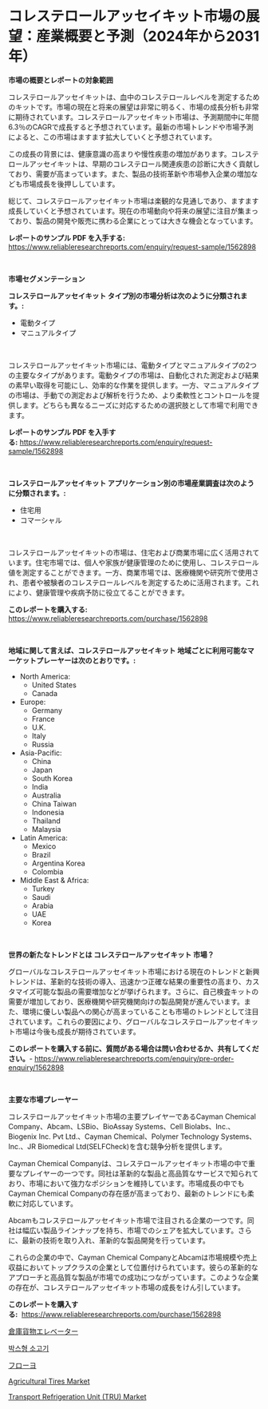 <p><h1>コレステロールアッセイキット市場の展望：産業概要と予測（2024年から2031年）</h1></p><p><strong>市場の概要とレポートの対象範囲</strong></p>
<p><p>コレステロールアッセイキットは、血中のコレステロールレベルを測定するためのキットです。市場の現在と将来の展望は非常に明るく、市場の成長分析も非常に期待されています。コレステロールアッセイキット市場は、予測期間中に年間6.3％のCAGRで成長すると予想されています。最新の市場トレンドや市場予測によると、この市場はますます拡大していくと予想されています。</p><p>この成長の背景には、健康意識の高まりや慢性疾患の増加があります。コレステロールアッセイキットは、早期のコレステロール関連疾患の診断に大きく貢献しており、需要が高まっています。また、製品の技術革新や市場参入企業の増加なども市場成長を後押ししています。</p><p>総じて、コレステロールアッセイキット市場は楽観的な見通しであり、ますます成長していくと予想されています。現在の市場動向や将来の展望に注目が集まっており、製品の開発や販売に携わる企業にとっては大きな機会となっています。</p></p>
<p><strong>レポートのサンプル PDF を入手する:</strong> <a href="https://www.reliableresearchreports.com/enquiry/request-sample/1562898">https://www.reliableresearchreports.com/enquiry/request-sample/1562898</a></p>
<p>&nbsp;</p>
<p><strong>市場セグメンテーション</strong></p>
<p><strong>コレステロールアッセイキット タイプ別の市場分析は次のように分類されます。:</strong></p>
<p><ul><li>電動タイプ</li><li>マニュアルタイプ</li></ul></p>
<p>&nbsp;</p>
<p><p>コレステロールアッセイキット市場には、電動タイプとマニュアルタイプの2つの主要なタイプがあります。電動タイプの市場は、自動化された測定および結果の素早い取得を可能にし、効率的な作業を提供します。一方、マニュアルタイプの市場は、手動での測定および解析を行うため、より柔軟性とコントロールを提供します。どちらも異なるニーズに対応するための選択肢として市場で利用できます。</p></p>
<p><strong>レポートのサンプル PDF を入手する:</strong>&nbsp;<a href="https://www.reliableresearchreports.com/enquiry/request-sample/1562898">https://www.reliableresearchreports.com/enquiry/request-sample/1562898</a></p>
<p>&nbsp;</p>
<p><strong> コレステロールアッセイキット アプリケーション別の市場産業調査は次のように分類されます。:</strong></p>
<p><ul><li>住宅用</li><li>コマーシャル</li></ul></p>
<p>&nbsp;</p>
<p><p>コレステロールアッセイキットの市場は、住宅および商業市場に広く活用されています。住宅市場では、個人や家族が健康管理のために使用し、コレステロール値を測定することができます。一方、商業市場では、医療機関や研究所で使用され、患者や被験者のコレステロールレベルを測定するために活用されます。これにより、健康管理や疾病予防に役立てることができます。</p></p>
<p><strong>このレポートを購入する:</strong>&nbsp; <a href="https://www.reliableresearchreports.com/purchase/1562898">https://www.reliableresearchreports.com/purchase/1562898</a></p>
<p>&nbsp;</p>
<p><strong>地域に関して言えば、コレステロールアッセイキット 地域ごとに利用可能なマーケットプレーヤーは次のとおりです。:</strong></p>
<p><ul>
    <li>
        North America:
        <ul>
            <li>United States</li>
            <li>Canada</li>
        </ul>
    </li>
    <li>
        Europe:
        <ul>
            <li>Germany</li>
            <li>France</li>
            <li>U.K.</li>
            <li>Italy</li>
            <li>Russia</li>
        </ul>
    </li>
    <li>
        Asia-Pacific:
        <ul>
            <li>China</li>
            <li>Japan</li>
            <li>South Korea</li>
            <li>India</li>
            <li>Australia</li>
            <li>China Taiwan</li>
            <li>Indonesia</li>
            <li>Thailand</li>
            <li>Malaysia</li>
        </ul>
    </li>
    <li>
        Latin America:
        <ul>
            <li>Mexico</li>
            <li>Brazil</li>
            <li>Argentina Korea</li>
            <li>Colombia</li>
        </ul>
    </li>
    <li>
        Middle East & Africa:
        <ul>
            <li>Turkey</li>
            <li>Saudi</li>
            <li>Arabia</li>
            <li>UAE</li>
            <li>Korea</li>
        </ul>
    </li>
    </ul></p>
<p>&nbsp;</p>
<p><strong>世界の新たなトレンドとは コレステロールアッセイキット 市場？</strong></p>
<p><p>グローバルなコレステロールアッセイキット市場における現在のトレンドと新興トレンドは、革新的な技術の導入、迅速かつ正確な結果の重要性の高まり、カスタマイズ可能な製品の需要増加などが挙げられます。さらに、自己検査キットの需要が増加しており、医療機関や研究機関向けの製品開発が進んでいます。また、環境に優しい製品への関心が高まっていることも市場のトレンドとして注目されています。これらの要因により、グローバルなコレステロールアッセイキット市場は今後も成長が期待されています。</p></p>
<p><strong>このレポートを購入する前に、質問がある場合は問い合わせるか、共有してください。</strong>- <a href="https://www.reliableresearchreports.com/enquiry/pre-order-enquiry/1562898">https://www.reliableresearchreports.com/enquiry/pre-order-enquiry/1562898</a></p>
<p>&nbsp;</p>
<p><strong>主要な市場プレーヤー</strong></p>
<p><p>コレステロールアッセイキット市場の主要プレイヤーであるCayman Chemical Company、Abcam、LSBio、BioAssay Systems、Cell Biolabs、Inc.、Biogenix Inc. Pvt Ltd.、Cayman Chemical、Polymer Technology Systems、Inc.、JR Biomedical Ltd(SELFCheck)を含む競争分析を提供します。</p><p>Cayman Chemical Companyは、コレステロールアッセイキット市場の中で重要なプレイヤーの一つです。同社は革新的な製品と高品質なサービスで知られており、市場において強力なポジションを維持しています。市場成長の中でもCayman Chemical Companyの存在感が高まっており、最新のトレンドにも柔軟に対応しています。</p><p>Abcamもコレステロールアッセイキット市場で注目される企業の一つです。同社は幅広い製品ラインナップを持ち、市場でのシェアを拡大しています。さらに、最新の技術を取り入れ、革新的な製品開発を行っています。</p><p>これらの企業の中で、Cayman Chemical CompanyとAbcamは市場規模や売上収益においてトップクラスの企業として位置付けられています。彼らの革新的なアプローチと高品質な製品が市場での成功につながっています。このような企業の存在が、コレステロールアッセイキット市場の成長をけん引しています。</p></p>
<p><strong>このレポートを購入する:</strong>&nbsp;&nbsp;<a href="https://www.reliableresearchreports.com/purchase/1562898">https://www.reliableresearchreports.com/purchase/1562898</a></p>
<p><p><a href="https://github.com/ppmazlotr77499/Market-Research-Report-List-1/blob/main/64713235042.md">倉庫貨物エレベーター</a></p><p><a href="https://medium.com/@cute_priencsss/%EA%B3%B5%EC%9E%A5-%EA%B0%80%EA%B3%B5-%EC%9C%A1%EB%A5%98-%EC%8B%9C%EC%9E%A5-%EC%8B%9C%EC%9E%A5-%EC%A0%90%EC%9C%A0%EC%9C%A8-%EC%8B%9C%EC%9E%A5-%EB%8F%99%ED%96%A5-%EB%B0%8F-%EB%AF%B8%EB%9E%98-%EC%84%B1%EC%9E%A5-%ED%83%90%EA%B5%AC-00faa8b89197">박스형 소고기</a></p><p><a href="https://medium.com/@kaydenjohns1964/%E3%83%95%E3%83%AD%E3%83%A8%E3%83%9E%E3%83%BC%E3%82%B1%E3%83%83%E3%83%88-2031%E5%B9%B4%E3%81%BE%E3%81%A7%E3%81%AE%E3%83%88%E3%83%AC%E3%83%B3%E3%83%89-%E4%BA%88%E6%B8%AC-%E7%AB%B6%E4%BA%89%E5%88%86%E6%9E%90-26ce711aa51c">フローヨ</a></p><p><a href="https://view.publitas.com/reportprime-1/agricultural-tires-market-analysis-examines-its-scope-on-growth-opportunities-and-forecasted-trends-spanning-from-2024-to-2031/">Agricultural Tires Market</a></p><p><a href="https://issuu.com/reportprime-2/docs/transport-refrigeration-unit-tru-market-size-2030.">Transport Refrigeration Unit (TRU) Market</a></p></p>